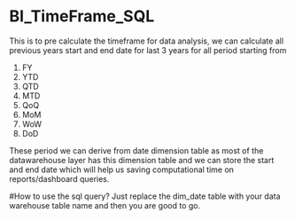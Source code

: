 # BI_TimeFrame_SQL
This is to pre calculate the timeframe for data analysis, we can calculate all previous years start and end date for last 3 years for all period starting from   

1) FY
2) YTD 
3) QTD 
4) MTD 
5) QoQ 
6) MoM 
7) WoW 
8) DoD 

These period we can derive from date dimension table as most of the datawarehouse layer has this dimension table and we can store the start and end date which will help us saving computational time on reports/dashboard queries.

#How to use the sql query?
Just replace the dim_date table with your data warehouse table name and then you are good to go.
